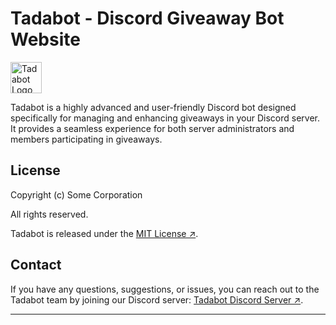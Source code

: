 # Tadabot - Discord Giveaway Bot Website

<img src="https://cdn.discordapp.com/attachments/922939216109916170/1116365392550563920/yourkakva.png" alt="Tadabot Logo" width="50" height="50">

Tadabot is a highly advanced and user-friendly Discord bot designed specifically for managing and enhancing giveaways in your Discord server. It provides a seamless experience for both server administrators and members participating in giveaways.

## License

Copyright (c) Some Corporation

All rights reserved.

Tadabot is released under the [MIT License ↗](https://github.com/vatsious/tadabot-website/blob/main/LICENSE).

## Contact

If you have any questions, suggestions, or issues, you can reach out to the Tadabot team by joining our Discord server: [Tadabot Discord Server ↗](https://discord.gg/zr8hRh5Snj).

---

